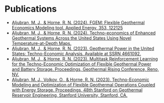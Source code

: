# Publications

*  [Aljubran, M. J., & Horne, R. N. (2024). FGEM: Flexible Geothermal Economics Modeling tool. Applied Energy, 353, 122125](https://doi.org/10.1016/j.apenergy.2023.122125)
*  [Aljubran, M. J., & Horne, R. N. (2024). Techno-economics of Enhanced Geothermal Systems Across the United States Using Novel Temperature-at-Depth Maps.](https://pangea.stanford.edu/ERE/db/GeoConf/papers/SGW/2024/Aljubran.pdf)
*  [Aljubran, M. J., & Horne, R. N. (2023). Geothermal Power in the United States: Techno-Economic Analysis. Available at SSRN 4661092.](http://dx.doi.org/10.2139/ssrn.4661092)
*  [Aljubran, M. J., & Horne, R. N. (2023). 	Multitask Reinforcement Learning for the Techno-Economic Optimization of Flexible Geothermal Power and Battery Storage. Proceedings, Geothermal Rising Conference, Reno, NV.](https://www.geothermal-library.org/index.php?mode=pubs&action=view&record=1034756)
*  [Aljubran, M. J., Volkov, O., & Horne, R. N. (2023). Techno-Economic Modeling and Optimization of Flexible Geothermal Operations Coupled with Energy Storage. Proceedings, 48th Stanford on Geothermal Reservoir Engineering, Stanford University, Stanford, CA.](https://pangea.stanford.edu/ERE/db/GeoConf/papers/SGW/2023/Aljubran.pdf)
